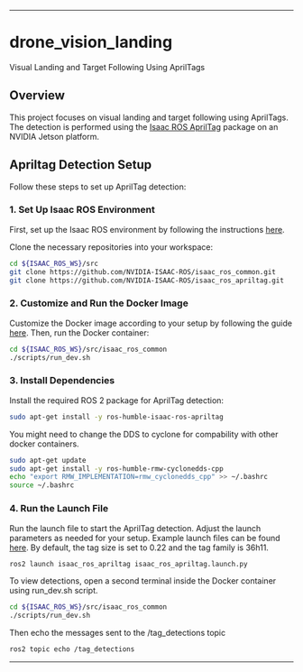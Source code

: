 

---

# drone_vision_landing

Visual Landing and Target Following Using AprilTags

## Overview

This project focuses on visual landing and target following using AprilTags. The detection is performed using the [Isaac ROS AprilTag](https://github.com/NVIDIA-ISAAC-ROS/isaac_ros_apriltag) package on an NVIDIA Jetson platform.

## Apriltag Detection Setup

Follow these steps to set up AprilTag detection:

### 1. Set Up Isaac ROS Environment

First, set up the Isaac ROS environment by following the instructions [here](https://nvidia-isaac-ros.github.io/getting_started/dev_env_setup.html).

Clone the necessary repositories into your workspace:

```bash
cd ${ISAAC_ROS_WS}/src
git clone https://github.com/NVIDIA-ISAAC-ROS/isaac_ros_common.git
git clone https://github.com/NVIDIA-ISAAC-ROS/isaac_ros_apriltag.git
```

### 2. Customize and Run the Docker Image

Customize the Docker image according to your setup by following the guide [here](https://nvidia-isaac-ros.github.io/repositories_and_packages/isaac_ros_common/index.html). Then, run the Docker container:

```bash
cd ${ISAAC_ROS_WS}/src/isaac_ros_common
./scripts/run_dev.sh
```

### 3. Install Dependencies

Install the required ROS 2 package for AprilTag detection:

```bash
sudo apt-get install -y ros-humble-isaac-ros-apriltag
```

You might need to change the DDS to cyclone for compability with other docker containers.
```bash
sudo apt-get update
sudo apt-get install -y ros-humble-rmw-cyclonedds-cpp
echo "export RMW_IMPLEMENTATION=rmw_cyclonedds_cpp" >> ~/.bashrc
source ~/.bashrc
```

### 4. Run the Launch File

Run the launch file to start the AprilTag detection. Adjust the launch parameters as needed for your setup. Example launch files can be found [here](https://github.com/NVIDIA-ISAAC-ROS/isaac_ros_apriltag/tree/main/isaac_ros_apriltag/launch). By default, the tag size is set to 0.22 and the tag family is 36h11.

```bash
ros2 launch isaac_ros_apriltag isaac_ros_apriltag.launch.py
```

To view detections, open a second terminal inside the Docker container using run_dev.sh script.

```bash
cd ${ISAAC_ROS_WS}/src/isaac_ros_common
./scripts/run_dev.sh
```

Then echo the messages sent to the /tag_detections topic
```bash
ros2 topic echo /tag_detections
```
---

